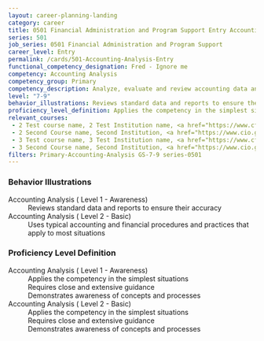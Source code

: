 ```yaml
---
layout: career-planning-landing
category: career
title: 0501 Financial Administration and Program Support Entry Accounting Analysis
series: 501
job_series: 0501 Financial Administration and Program Support
career_level: Entry
permalink: /cards/501-Accounting-Analysis-Entry
functional_competency_designation: Fred - Ignore me
competency: Accounting Analysis
competency_group: Primary
competency_description: Analyze, evaluate and review accounting data and reports using business tools and applications, and performance metrics to provide recommendations
level: "7-9"
behavior_illustrations: Reviews standard data and reports to ensure their accuracy ? Uses typical accounting and financial procedures and practices that apply to most situations
proficiency_level_definition: Applies the competency in the simplest situations ? Requires close and extensive guidance ? Demonstrates awareness of concepts and processes ? Applies the competency in the simplest situations ? Requires close and extensive guidance ? Demonstrates awareness of concepts and processes
relevant_courses: 
 - 2 Test course name, 2 Test Institution name, <a href="https://www.cfo.gov">www.cfo.gov</a>, <a href="https://www.fai.gov">www.fai.gov</a>
 - 2 Second Course name, Second Institution, <a href="https://www.cio.gov">www.cio.gov</a>
 - 3 Test course name, 3 Test Institution name, <a href="https://www.cfo.gov">www.cfo.gov</a>, <a href="https://www.fai.gov">www.fai.gov</a>
 - 3 Second Course name, Second Institution, <a href="https://www.cio.gov">www.cio.gov</a>
filters: Primary-Accounting-Analysis GS-7-9 series-0501
---
```


<div class="desktop:grid-col-6 margin-y-205">
  <div class="border-top-05 bg-white padding-2 shadow-5 height-full members-hover border-1px border-gray-30 border-top-orange radius-lg">
    <h3>Behavior Illustrations</h3>
    <dl class="text-base"><dt>Accounting Analysis ( Level 1 - Awareness)</dt><dd>Reviews standard data and reports to ensure their accuracy</dd><dt>Accounting Analysis ( Level 2 - Basic)</dt><dd>Uses typical accounting and financial procedures and practices that apply to most situations</dd></dl>
  </div>
</div>
<div class="desktop:grid-col-6 margin-y-205">
  <div class="border-top-05 bg-white padding-2 shadow-5 height-full members-hover border-1px border-gray-30 border-top-orange radius-lg">
    <h3>Proficiency Level Definition</h3>
    <dl class="text-base"><dt>Accounting Analysis ( Level 1 - Awareness)</dt><dd>Applies the competency in the simplest situations </dd><dd> Requires close and extensive guidance </dd><dd> Demonstrates awareness of concepts and processes</dd><dt>Accounting Analysis ( Level 2 - Basic)</dt><dd>Applies the competency in the simplest situations </dd><dd> Requires close and extensive guidance </dd><dd> Demonstrates awareness of concepts and processes</dd></dl>
  </div>
</div>